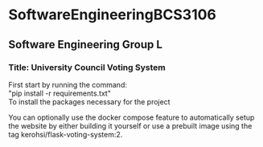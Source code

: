 # SoftwareEngineeringBCS3106
## Software Engineering Group L
### Title: University Council Voting System
First start by running the command:\
"pip install -r requirements.txt"\
To install the packages necessary for the project

You can optionally use the docker compose feature to automatically setup the website by either building it yourself or use a prebuilt image using the tag kerohsi/flask-voting-system:2.
